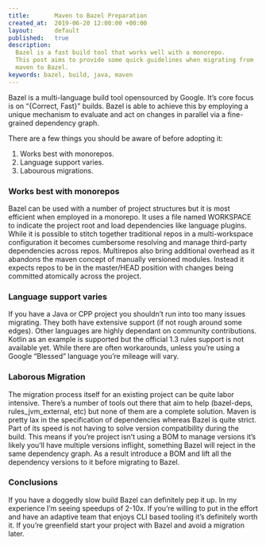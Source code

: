```yaml
---
title:       Maven to Bazel Preparation
created_at:  2019-06-20 12:00:00 +00:00
layout:      default
published:   true
description:
  Bazel is a fast build tool that works well with a monorepo.
  This post aims to provide some quick guidelines when migrating from
  maven to Bazel.
keywords: bazel, build, java, maven
---
```


Bazel is a multi-language build tool opensourced by Google. It’s core focus is on
“{Correct, Fast}” builds. Bazel is able to achieve this by employing a unique
mechanism to evaluate and act on changes in parallel via a fine-grained dependency
graph.

There are a few things you should be aware of before adopting it:

1. Works best with monorepos.
2. Language support varies.
3. Labourous migrations.

### Works best with monorepos

Bazel can be used with a number of project structures but it is most efficient when
employed in a monorepo. It uses a file named WORKSPACE to indicate the project root
and load dependencies like language plugins. While it is possible to stitch together
traditional repos in a multi-workspace configuration it becomes cumbersome resolving 
and manage third-party dependencies across repos. Multirepos also bring additional
overhead as it abandons the maven concept of manually versioned modules. Instead it
expects repos to be in the master/HEAD position with changes being committed atomically
across the project.

### Language support varies

If you have a Java or CPP project you shouldn’t run into too many issues migrating. They
both have extensive support (if not rough around some edges). Other languages are highly
dependant on community contributions. Kotlin as an example is supported but the official 1.3
rules support is not available yet. While there are often workarounds, unless you’re using a
Google “Blessed” language you’re mileage will vary.

### Laborous Migration

The migration process itself for an existing project can be quite labor intensive.
There’s a number of tools out there that aim to help (bazel-deps, rules_jvm_external, etc)
but none of them are a complete solution. Maven is pretty lax in the specification of dependencies
whereas Bazel is quite strict. Part of its speed is not having to solve version compatibility
during the build. This means if you’re project isn’t using a BOM to manage versions it’s
likely you’ll have multiple versions inflight, something Bazel will reject in the same
dependency graph. As a result introduce a BOM and lift all the dependency
versions to it before migrating to Bazel.

### Conclusions

If you have a doggedly slow build Bazel can definitely pep it up. In my experience I’m
seeing speedups of 2-10x. If you’re willing to put in the effort and have an adaptive
team that enjoys CLI based tooling it’s definitely worth it. If
you’re greenfield start your project with Bazel and avoid a migration later.
